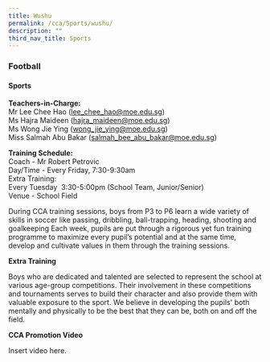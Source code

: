 ```yaml
---
title: Wushu
permalink: /cca/Sports/wushu/
description: ""
third_nav_title: Sports
---
```

### Football

#### Sports

**Teachers-in-Charge:**<br>
Mr Lee Chee Hao ([lee\_chee\_hao@moe.edu.sg](mailto:lee_chee_hao@moe.edu.sg))  
Ms Hajra Maideen ([hajra\_maideen@moe.edu.sg](mailto:hajra_maideen@moe.edu.sg))  
Ms Wong Jie Ying ([wong\_jie\_ying@moe.edu.sg](mailto:wong_jie_ying@moe.edu.sg))  
Miss Salmah Abu Bakar ([salmah\_bee\_abu\_bakar@moe.edu.sg](mailto:salmah_bee_abu_bakar@moe.edu.sg))

**Training Schedule:**<br>
Coach - Mr Robert Petrovic  
Day/Time - Every Friday, 7:30-9:30am  
Extra Training:  
Every Tuesday  3:30-5:00pm (School Team, Junior/Senior)  
Venue - School Field

During CCA training sessions, boys from P3 to P6 learn a wide variety of skills in soccer like passing, dribbling, ball-trapping, heading, shooting and goalkeeping Each week, pupils are put through a rigorous yet fun training programme to maximize every pupil’s potential and at the same time, develop and cultivate values in them through the training sessions.

**Extra Training**

Boys who are dedicated and talented are selected to represent the school at various age-group competitions. Their involvement in these competitions and tournaments serves to build their character and also provide them with valuable exposure to the sport. We believe in developing the pupils' both mentally and physically to be the best that they can be, both on and off the field.

**CCA Promotion Video**

Insert video here.

